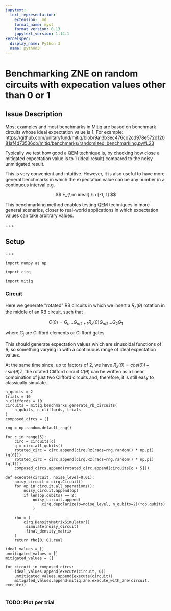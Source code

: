 ```yaml
---
jupytext:
  text_representation:
    extension: .md
    format_name: myst
    format_version: 0.13
    jupytext_version: 1.14.1
kernelspec:
  display_name: Python 3
  name: python3
---
```


# Benchmarking ZNE on random circuits with expecation values other than 0 or 1

## Issue Description

Most examples and most benchmarks in Mitiq are based on benchmark circuits whose ideal expectation value is 1.
For example:
 https://github.com/unitaryfund/mitiq/blob/9a13b3ec476cd2cd978e572d12081af4d73536cb/mitiq/benchmarks/randomized_benchmarking.py#L23

Typically we test how good a QEM technique is, by checking how  close a mitigated expectation value is to 1 (ideal result) compared to the noisy unmitigated result.


This is very convenient and intuitive. However, it is also useful to have more general benchmarks in which the expectation value can be any number in a continuous interval e.g.  

$$ E_{\rm ideal} \in  [-1, 1] $$

This benchmarking method enables testing QEM techniques in more general scenarios, closer to real-world applications in which expectation values can take arbitrary values.


+++

## Setup

+++

```{code-cell} ipython3
import numpy as np

import cirq

import mitiq
```

### Circuit


Here we generate "rotated" RB circuits in which we insert a $R_z(\theta)$ rotation in the middle of an RB circuit, such that

$$ C(\theta) =    G_n \dots G_{n/2 +1} R_z(\theta)G_{n/2} \dots G_2 G_1 $$

where $G_j$ are Clifford elements or Clifford gates.

This should generate expectation values which are sinusoidal functions of $\theta$, so something varying in with a continuous range of ideal expectation values.

At the same time since, up to factors of 2, we have $R_z(\theta) =cos(\theta) I +  i \ sin(\theta) Z$,  the rotated Clifford circuit $C(\theta)$ can be written as a  linear combination of just two Clifford circuits and, therefore, it is still easy to classically simulate.
 


```{code-cell} ipython3
n_qubits = 2
trials = 10
n_cliffords = 10
circuits = mitiq.benchmarks.generate_rb_circuits(
    n_qubits, n_cliffords, trials
)
composed_circs = []

rng = np.random.default_rng()

for c in range(5):
    circ = circuits[c]
    q = circ.all_qubits()
    rotated_circ = circ.append(cirq.Rz(rads=rng.random() * np.pi)(q[0]))
    rotated_circ = circ.append(cirq.Rz(rads=rng.random() * np.pi)(q[1]))
    composed_circs.append(rotated_circ.append(circuits[c + 5]))

```


```{code-cell} ipython3
def execute(circuit, noise_level=0.01):
    noisy_circuit = cirq.Circuit()
    for op in circuit.all_operations():
        noisy_circuit.append(op)
        if len(op.qubits) == 2:
            noisy_circuit.append(
                cirq.depolarize(p=noise_level, n_qubits=2)(*op.qubits)
            )

    rho = (
        cirq.DensityMatrixSimulator()
        .simulate(noisy_circuit)
        .final_density_matrix
    )
    return rho[0, 0].real
```



```{code-cell} ipython3
ideal_values = []
unmitigated_values = []
mitigated_values = []

for circuit in composed_circs:
    ideal_values.append(execute(circuit, 0))
    unmitigated_values.append(execute(circuit))
    mitigated_values.append(mitiq.zne.execute_with_zne(circuit, execute))
    
```

### TODO: Plot per trial
